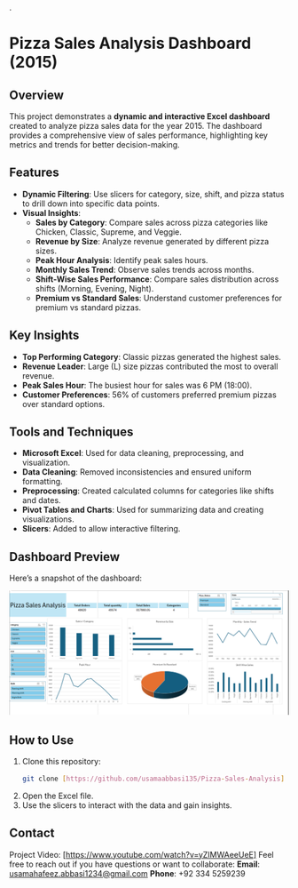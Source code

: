 .
# Pizza Sales Analysis Dashboard (2015)

## Overview
This project demonstrates a **dynamic and interactive Excel dashboard** created to analyze pizza sales data for the year 2015. The dashboard provides a comprehensive view of sales performance, highlighting key metrics and trends for better decision-making.

## Features
- **Dynamic Filtering**: Use slicers for category, size, shift, and pizza status to drill down into specific data points.
- **Visual Insights**:
  - **Sales by Category**: Compare sales across pizza categories like Chicken, Classic, Supreme, and Veggie.
  - **Revenue by Size**: Analyze revenue generated by different pizza sizes.
  - **Peak Hour Analysis**: Identify peak sales hours.
  - **Monthly Sales Trend**: Observe sales trends across months.
  - **Shift-Wise Sales Performance**: Compare sales distribution across shifts (Morning, Evening, Night).
  - **Premium vs Standard Sales**: Understand customer preferences for premium vs standard pizzas.

## Key Insights
- **Top Performing Category**: Classic pizzas generated the highest sales.
- **Revenue Leader**: Large (L) size pizzas contributed the most to overall revenue.
- **Peak Sales Hour**: The busiest hour for sales was 6 PM (18:00).
- **Customer Preferences**: 56% of customers preferred premium pizzas over standard options.

## Tools and Techniques
- **Microsoft Excel**: Used for data cleaning, preprocessing, and visualization.
- **Data Cleaning**: Removed inconsistencies and ensured uniform formatting.
- **Preprocessing**: Created calculated columns for categories like shifts and dates.
- **Pivot Tables and Charts**: Used for summarizing data and creating visualizations.
- **Slicers**: Added to allow interactive filtering.

## Dashboard Preview
Here’s a snapshot of the dashboard:

![Pizza Sales Analysis Dashboard](Pizza_Sales_Dashboard.png)

## How to Use
1. Clone this repository:
   ```bash
   git clone [https://github.com/usamaabbasi135/Pizza-Sales-Analysis]
2. Open the Excel file.
3. Use the slicers to interact with the data and gain insights.
## Contact
Project Video: [https://www.youtube.com/watch?v=yZIMWAeeUeE]
Feel free to reach out if you have questions or want to collaborate:
**Email**: usamahafeez.abbasi1234@gmail.com
**Phone**: +92 334 5259239
